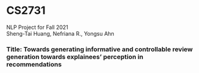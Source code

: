 # CS2731 
NLP Project for Fall 2021 \
Sheng-Tai Huang, Nefriana R., Yongsu Ahn

### Title: Towards generating informative and controllable review generation towards explainees’ perception in recommendations
